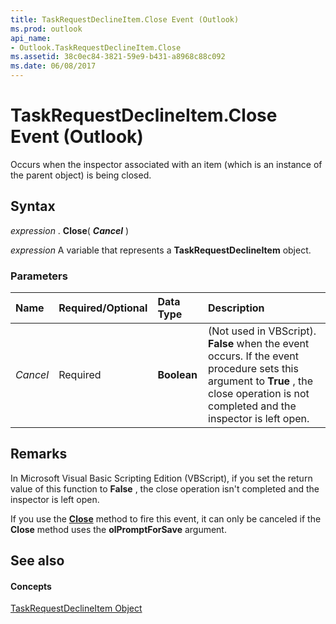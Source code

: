 ```yaml
---
title: TaskRequestDeclineItem.Close Event (Outlook)
ms.prod: outlook
api_name:
- Outlook.TaskRequestDeclineItem.Close
ms.assetid: 38c0ec84-3821-59e9-b431-a8968c88c092
ms.date: 06/08/2017
---
```



# TaskRequestDeclineItem.Close Event (Outlook)

Occurs when the inspector associated with an item (which is an instance of the parent object) is being closed.


## Syntax

 _expression_ . **Close**( **_Cancel_** )

 _expression_ A variable that represents a **TaskRequestDeclineItem** object.


### Parameters



|**Name**|**Required/Optional**|**Data Type**|**Description**|
|:-----|:-----|:-----|:-----|
| _Cancel_|Required| **Boolean**|(Not used in VBScript).  **False** when the event occurs. If the event procedure sets this argument to **True** , the close operation is not completed and the inspector is left open.|

## Remarks

In Microsoft Visual Basic Scripting Edition (VBScript), if you set the return value of this function to  **False** , the close operation isn't completed and the inspector is left open.

If you use the  **[Close](Outlook.TaskRequestDeclineItem.Close(method).md)** method to fire this event, it can only be canceled if the **Close** method uses the **olPromptForSave** argument.


## See also


#### Concepts


[TaskRequestDeclineItem Object](Outlook.TaskRequestDeclineItem.md)

